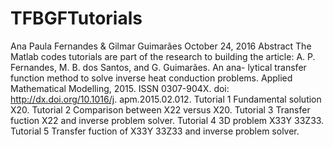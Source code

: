 # TFBGFTutorials  
Ana Paula Fernandes & Gilmar Guimarães October 24, 2016
Abstract
The Matlab codes tutorials are part of the research to building the article: A. P. Fernandes, M. B. dos Santos, and G. Guimarães. An ana- lytical transfer function method to solve inverse heat conduction problems. Applied Mathematical Modelling, 2015.
ISSN 0307-904X. doi: http://dx.doi.org/10.1016/j. apm.2015.02.012.
Tutorial 1
Fundamental solution X20. Tutorial 2
Comparison between X22 versus X20. Tutorial 3
Transfer fuction X22 and inverse problem solver. Tutorial 4
3D problem X33Y 33Z33. Tutorial 5
Transfer fuction of X33Y 33Z33 and inverse problem solver.
